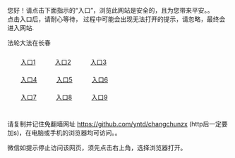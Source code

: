 您好！请点击下面指示的“入口”，浏览此网站是安全的，且为您带来平安。。 <br/>
点击入口后，请耐心等待， 过程中可能会出现无法打开的提示，请忽略，最终会进入网站. </br>

法轮大法在长春<br/>
<div style="padding:10px"><a style="margin:20px" target="_blank" href="https://d2xlrvd62l0hqp.cloudfront.net/2Qpsp?bxyxdbvu" id="ccLink1" rel="nofollow">入口1</a> <a target="_blank" style="margin:20px" href="https://d38z4mqnxq9f6i.cloudfront.net/2Qpsp?zbgshto" id="ccLink2" rel="nofollow">入口2</a> <a style="margin:20px" target="_blank" href="https://d2dua6z88lgn3t.cloudfront.net/2Qpsp?wqkgo" id="ccLink3" rel="nofollow">入口3</a></div>

<div style="padding:10px" ><a style="margin:20px" target="_blank" href="https://d2xlrvd62l0hqp.cloudfront.net/2Qpsp?bxyxdbvu" id="ccLink4" rel="nofollow">入口4</a> <a style="margin:20px" href="https://d38z4mqnxq9f6i.cloudfront.net/2Qpsp?zbgshto" target="_blank" id="ccLink5" rel="nofollow">入口5</a> <a style="margin:20px" href="https://d2dua6z88lgn3t.cloudfront.net/2Qpsp?wqkgo" target="_blank" id="ccLink6" rel="nofollow">入口6</a></div>

<div style="padding:10px"><a style="margin:20px" target="_blank" href="https://d2xlrvd62l0hqp.cloudfront.net/2Qpsp?bxyxdbvu" id="ccLink7" rel="nofollow">入口7</a> <a style="margin:20px" href="https://d38z4mqnxq9f6i.cloudfront.net/2Qpsp?zbgshto" target="_blank" id="ccLink8" rel="nofollow">入口8</a> <a style="margin:20px" target="_blank" href="https://d2dua6z88lgn3t.cloudfront.net/2Qpsp?wqkgo" id="ccLink9" rel="nofollow">入口9</a></div>

<br/>



请复制并记住免翻墙网址 https://github.com/yntd/changchunzx (http后一定要加s)，在电脑或手机的浏览器均可访问。。<br/>

微信如提示停止访问该网页，须先点击右上角，选择浏览器打开。
